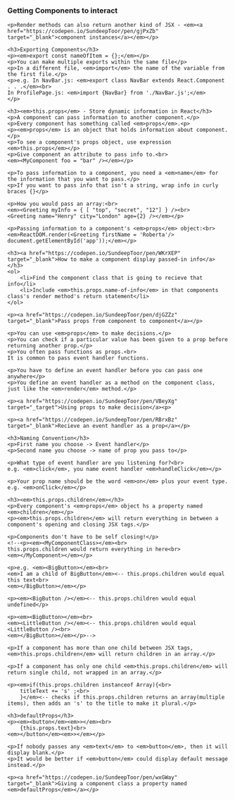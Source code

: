 <div class="blog">
	<h3>Getting Components to interact</h3>
	
	<p>Render methods can also return another kind of JSX - <em><a href="https://codepen.io/SundeepToor/pen/gjPxZb" target="_blank">component instances</a></em></p>
	
	<h3>Exporting Components</h3>
	<p><em>export const nameOfItem = {};</em></p>
	<p>You can make multiple exports within the same file</p>
	<p>In a different file, <em>import</em> the name of the variable from the first file.</p>
	<p>e.g. In NavBar.js: <em>export class NavBar extends React.Component . . .</em><br>
	In ProfilePage.js: <em>import {NavBar} from './NavBar.js';</em>
	</p>
	
	<h3><em>this.props</em> - Store dynamic information in React</h3>
	<p>A component can pass information to another component.</p>
	<p>Every component has something called <em>props</em>.<p>
	<p><em>props</em> is an object that holds information about component.</p>
	<p>To see a component's props object, use expression <em>this.props</em></p>
	<p>Give component an attribute to pass info to.<br>
	<em><MyComponent foo = "bar" /></em></p>

	<p>To pass information to a component, you need a <em>name</em> for the information that you want to pass.</p>
	<p>If you want to pass info that isn't a string, wrap info in curly braces {}</p>

	<p>How you would pass an array:<br>
	<em><Greeting myInfo = { [ "top", "secret", "12"] } /><br>	
	<Greeting name="Henry" city="London" age={2} /></em></p>

	<p>Passing information to a component's <em>props</em> object:<br>
	<em>ReactDOM.render(<Greeting firstName = 'Roberta'/> document.getElementById('app'));</em></p>

	<h3><a href="https://codepen.io/SundeepToor/pen/WKrXEP" target="_blank">How to make a component display passed-in info</a></h3>
	<ol>
		<li>Find the component class that is going to recieve that info</li>
		<li>Include <em>this.props.name-of-info</em> in that components class's render method's return statement</li>
	</ol>

	<p><a href="https://codepen.io/SundeepToor/pen/djGZZz" target="_blank">Pass props from component to component</a></p>
	
	<p>You can use <em>props</em> to make decisions.</p>
	<p>You can check if a particular value has been given to a prop before returning another prop.</p>
	<p>You often pass functions as props.<br>
	It is common to pass event handler functions.
</p>

	<p>You have to define an event handler before you can pass one anywhere</p>
	<p>You define an event handler as a method on the component class, just like the <em>render</em> method.</p>

	<p><a href="https://codepen.io/SundeepToor/pen/VBeyXg" target="_target">Using props to make decision</a><p>

	<p><a href="https://codepen.io/SundeepToor/pen/RBrxBz" target="_blank">Recieve an event handler as a prop</a></p>
 	
	<h3>Naming Convention</h3>
	<p>First name you choose -> Event handler</p>
	<p>Second name you choose -> name of prop you pass to</p>

	<p>What type of event handler are you listening for?<br>
	e.g. <em>click</em>, you name event handler <em>handleClick</em></p>

	<p>Your prop name should be the word <em>on</em> plus your event type. e.g. <em>onClick</em></p>

	<h3><em>this.props.children</em></h3>
	<p>Every component's <em>props</em> object hs a property named <em>children</em></p>
	<p><em>this.props.children</em> will return everything in between a component's opening and closing JSX tags.</p>

	<p>Components don't have to be self closing!</p>
	<!--<p><em><MyComponentClass></em><br>
	this.props.children would return everything in here<br>
	<em></MyComponent></em></p>

	<p>e.g. <em><BigButton></em><br>
	<em>I am a child of BigButton</em><-- this.props.children would equal this text<br>
	<em></BigButton></em></p>

	<p><em><BigButton /></em><-- this.props.children would equal undefined</p>
	
	<p><em><BigButton></em><br>
	<em><LittleButton /></em><-- this.props.children would equal <LittleButton /><br>
	<em></BigButton></em></p>-->

	<p>If a component has more than one child between JSX tags, <em>this.props.children</em> will return children in an array.</p>

	<p>If a component has only one child <em>this.props.children</em> will return single child, not wrapped in an array.</p>

	<p><em>if(this.props.children instanceof Array){<br>
		titleText += 's' ;<br>
		}</em><-- checks if this.props.children returns an array(multiple items), then adds an 's' to the title to make it plural.</p>

	<h3>defaultProps</h3>
	<p><em><button</em><em>></em><br>
		{this.props.text}<br>
	<em></button</em><em>></em></p>

	<p>If nobody passes any <em>text</em> to <em>button</em>, then it will display blank.</p>
	<p>It would be better if <em>button</em> could display default message instead.</p>

	<p><a href="https://codepen.io/SundeepToor/pen/wxGWay" target="_blank">Giving a component class a property named <em>defaultProps</em></a></p>

</div>
